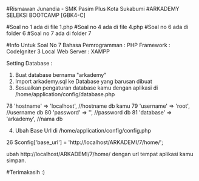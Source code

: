 #Rismawan Junandia - SMK Pasim Plus Kota Sukabumi
#ARKADEMY SELEKSI BOOTCAMP [GBK4-C]

#Soal no 1 ada di file 1.php
#Soal no 4 ada di file 4.php
#Soal no 6 ada di folder 6
#Soal no 7 ada di folder 7

#Info Untuk Soal No 7
Bahasa Pemrogramman : PHP
Framework : CodeIgniter 3
Local Web Server : XAMPP

Setting Database :
1. Buat database bernama "arkademy"
2. Import arkademy.sql ke Database yang barusan dibuat
3. Sesuaikan pengaturan database kamu dengan aplikasi di
   /home/application/config/database.php

78  'hostname' => 'localhost', //hostname db kamu
79	'username' => 'root', //username db
80	'password' => '', //password db
81	'database' => 'arkademy', //nama db

4. Ubah Base Url di
   /home/application/config/config.php

26 $config['base_url'] = 'http://localhost/ARKADEMI/7/home/';

   ubah http://localhost/ARKADEMI/7/home/ dengan url tempat aplikasi kamu simpan.

#Terimakasih :)